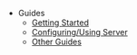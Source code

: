 * Guides
  * [Getting Started](starting.md)
  * [Configuring/Using Server](server/)
  * [Other Guides](other-guides/)
